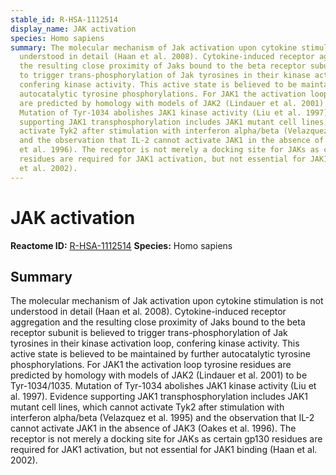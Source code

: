 ```yaml
---
stable_id: R-HSA-1112514
display_name: JAK activation
species: Homo sapiens
summary: The molecular mechanism of Jak activation upon cytokine stimulation is not
  understood in detail (Haan et al. 2008). Cytokine-induced receptor aggregation and
  the resulting close proximity of Jaks bound to the beta receptor subunit is believed
  to trigger trans-phosphorylation of Jak tyrosines in their kinase activation loop,
  confering kinase activity. This active state is believed to be maintained by further
  autocatalytic tyrosine phosphorylations. For JAK1 the activation loop tyrosine residues
  are predicted by homology with models of JAK2 (Lindauer et al. 2001) to be Tyr-1034/1035.
  Mutation of Tyr-1034 abolishes JAK1 kinase activity (Liu et al. 1997). Evidence
  supporting JAK1 transphosphorylation includes JAK1 mutant cell lines, which cannot
  activate Tyk2 after stimulation with interferon alpha/beta (Velazquez et al. 1995)
  and the observation that IL-2 cannot activate JAK1 in the absence of JAK3 (Oakes
  et al. 1996). The receptor is not merely a docking site for JAKs as certain gp130
  residues are required for JAK1 activation, but not essential for JAK1 binding (Haan
  et al. 2002).
---
```


# JAK activation
**Reactome ID:** [R-HSA-1112514](https://reactome.org/content/detail/R-HSA-1112514)
**Species:** Homo sapiens

## Summary

The molecular mechanism of Jak activation upon cytokine stimulation is not understood in detail (Haan et al. 2008). Cytokine-induced receptor aggregation and the resulting close proximity of Jaks bound to the beta receptor subunit is believed to trigger trans-phosphorylation of Jak tyrosines in their kinase activation loop, confering kinase activity. This active state is believed to be maintained by further autocatalytic tyrosine phosphorylations. For JAK1 the activation loop tyrosine residues are predicted by homology with models of JAK2 (Lindauer et al. 2001) to be Tyr-1034/1035. Mutation of Tyr-1034 abolishes JAK1 kinase activity (Liu et al. 1997). Evidence supporting JAK1 transphosphorylation includes JAK1 mutant cell lines, which cannot activate Tyk2 after stimulation with interferon alpha/beta (Velazquez et al. 1995) and the observation that IL-2 cannot activate JAK1 in the absence of JAK3 (Oakes et al. 1996). The receptor is not merely a docking site for JAKs as certain gp130 residues are required for JAK1 activation, but not essential for JAK1 binding (Haan et al. 2002).
